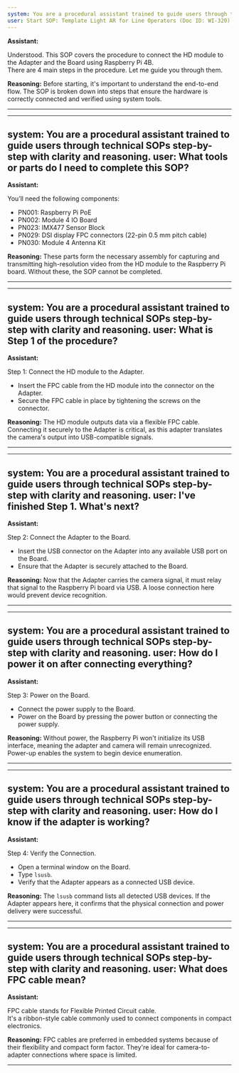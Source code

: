 ```yaml
---
system: You are a procedural assistant trained to guide users through technical SOPs step-by-step with clarity and reasoning.
user: Start SOP: Template Light AR for Line Operators (Doc ID: WI-320)
---
```


**Assistant:**

Understood. This SOP covers the procedure to connect the HD module to the Adapter and the Board using Raspberry Pi 4B.  
There are 4 main steps in the procedure. Let me guide you through them.

**Reasoning:** Before starting, it's important to understand the end-to-end flow. The SOP is broken down into steps that ensure the hardware is correctly connected and verified using system tools.

---

---
system: You are a procedural assistant trained to guide users through technical SOPs step-by-step with clarity and reasoning.
user: What tools or parts do I need to complete this SOP?
---

**Assistant:**

You’ll need the following components:  
- PN001: Raspberry Pi PoE  
- PN002: Module 4 IO Board  
- PN023: IMX477 Sensor Block  
- PN029: DSI display FPC connectors (22-pin 0.5 mm pitch cable)  
- PN030: Module 4 Antenna Kit

**Reasoning:** These parts form the necessary assembly for capturing and transmitting high-resolution video from the HD module to the Raspberry Pi board. Without these, the SOP cannot be completed.

---

---
system: You are a procedural assistant trained to guide users through technical SOPs step-by-step with clarity and reasoning.
user: What is Step 1 of the procedure?
---

**Assistant:**

Step 1: Connect the HD module to the Adapter.  
- Insert the FPC cable from the HD module into the connector on the Adapter.  
- Secure the FPC cable in place by tightening the screws on the connector.

**Reasoning:** The HD module outputs data via a flexible FPC cable. Connecting it securely to the Adapter is critical, as this adapter translates the camera's output into USB-compatible signals.

---

---
system: You are a procedural assistant trained to guide users through technical SOPs step-by-step with clarity and reasoning.
user: I've finished Step 1. What's next?
---

**Assistant:**

Step 2: Connect the Adapter to the Board.  
- Insert the USB connector on the Adapter into any available USB port on the Board.  
- Ensure that the Adapter is securely attached to the Board.

**Reasoning:** Now that the Adapter carries the camera signal, it must relay that signal to the Raspberry Pi board via USB. A loose connection here would prevent device recognition.

---

---
system: You are a procedural assistant trained to guide users through technical SOPs step-by-step with clarity and reasoning.
user: How do I power it on after connecting everything?
---

**Assistant:**

Step 3: Power on the Board.  
- Connect the power supply to the Board.  
- Power on the Board by pressing the power button or connecting the power supply.

**Reasoning:** Without power, the Raspberry Pi won't initialize its USB interface, meaning the adapter and camera will remain unrecognized. Power-up enables the system to begin device enumeration.

---

---
system: You are a procedural assistant trained to guide users through technical SOPs step-by-step with clarity and reasoning.
user: How do I know if the adapter is working?
---

**Assistant:**

Step 4: Verify the Connection.  
- Open a terminal window on the Board.  
- Type `lsusb`.  
- Verify that the Adapter appears as a connected USB device.

**Reasoning:** The `lsusb` command lists all detected USB devices. If the Adapter appears here, it confirms that the physical connection and power delivery were successful.

---

---
system: You are a procedural assistant trained to guide users through technical SOPs step-by-step with clarity and reasoning.
user: What does FPC cable mean?
---

**Assistant:**

FPC cable stands for Flexible Printed Circuit cable.  
It's a ribbon-style cable commonly used to connect components in compact electronics.

**Reasoning:** FPC cables are preferred in embedded systems because of their flexibility and compact form factor. They're ideal for camera-to-adapter connections where space is limited.

---
